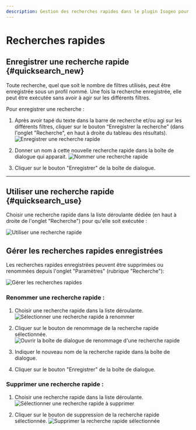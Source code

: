 ```yaml
---
description: Gestion des recherches rapides dans le plugin Isogeo pour QGIS
---
```


# Recherches rapides

## Enregistrer une recherche rapide {#quicksearch_new}

Toute recherche, quel que soit le nombre de filtres utilisés, peut être enregistrée sous un profil nommé. Une fois la recherche enregistrée, elle peut être exécutée sans avoir à agir sur les différents filtres.

Pour enregistrer une recherche :

1. Après avoir tapé du texte dans la barre de recherche et/ou agi sur les différents filtres, cliquer sur le bouton “Enregistrer la recherche” (dans l'onglet "Recherche", en haut à droite du tableau des résultats).
  ![Enregistrer une recherche rapide](/assets/search_quicksearch_save_button_fr.png)

2. Donner un nom à cette nouvelle recherche rapide dans la boîte de dialogue qui apparait.
  ![Nommer une recherche rapide](/assets/search_quicksearch_save_popup_fr.png)

3. Cliquer sur le bouton "Enregistrer" de la boîte de dialogue.

---

## Utiliser une recherche rapide {#quicksearch_use}

Choisir une recherche rapide dans la liste déroulante dédiée (en haut à droite de l'onglet "Recherche") pour qu'elle soit exécutée :

![Utiliser une recherche rapide](/assets/search_quicksearch_pick_fr.png)

## Gérer les recherches rapides enregistrées

Les recherches rapides enregistrées peuvent être supprimées ou renommées depuis l'onglet "Paramètres" (rubrique "Recherche"):

![Gérer les recherches rapides](/assets/settings_manage_quicksearch_fr.png)

### Renommer une recherche rapide :

1. Choisir une recherche rapide dans la liste déroulante.
  ![Sélectionner une recherche rapide à renommer](/assets/settings_manage_quicksearch_pick_fr.png)

2. Cliquer sur le bouton de renommage de la recherche rapide sélectionnée.
  ![Ouvrir la boîte de dialogue de renommage d'une recherche rapide](/assets/settings_rename_quicksearch_fr.png)

3. Indiquer le nouveau nom de la recherche rapide dans la boîte de dialogue.

4. Cliquer sur le bouton "Enregistrer" de la boîte de dialogue.

### Supprimer une recherche rapide :

1. Choisir une recherche rapide dans la liste déroulante.
  ![Sélectionner une recherche rapide à supprimer](/assets/settings_manage_quicksearch_pick_fr.png)

2. Cliquer sur le bouton de suppression de la recherche rapide sélectionnée.
  ![Supprimer la recherche rapide sélectionnée](/assets/settings_delete_quicksearch_fr.png)
